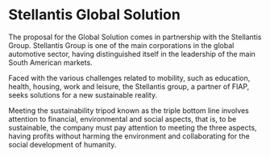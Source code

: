 # Stellantis Global Solution

The proposal for the Global Solution comes in partnership with the Stellantis Group. Stellantis Group is one of the main corporations in the global automotive sector, having distinguished itself in the leadership of the main South American markets.

Faced with the various challenges related to mobility, such as education, health, housing, work and leisure, the Stellantis group, a partner of FIAP, seeks solutions for a new sustainable reality.

Meeting the sustainability tripod known as the triple bottom line involves attention to financial, environmental and social aspects, that is, to be sustainable, the company must pay attention to meeting the three aspects, having profits without harming the environment and collaborating for the social development of humanity.
